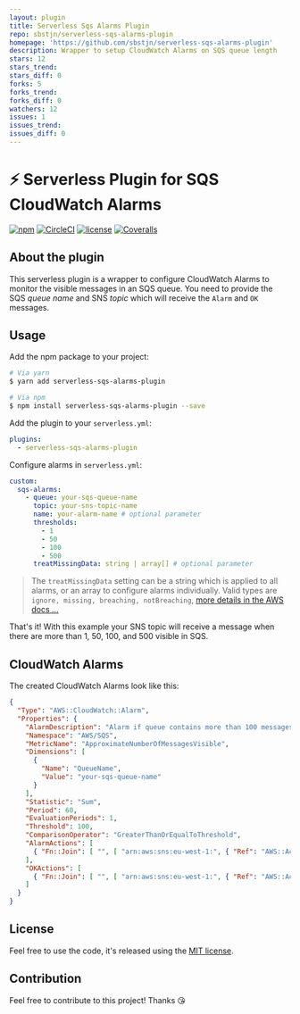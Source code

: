 ```yaml
---
layout: plugin
title: Serverless Sqs Alarms Plugin
repo: sbstjn/serverless-sqs-alarms-plugin
homepage: 'https://github.com/sbstjn/serverless-sqs-alarms-plugin'
description: Wrapper to setup CloudWatch Alarms on SQS queue length
stars: 12
stars_trend: 
stars_diff: 0
forks: 5
forks_trend: 
forks_diff: 0
watchers: 12
issues: 1
issues_trend: 
issues_diff: 0
---
```



# ⚡️ Serverless Plugin for SQS CloudWatch Alarms

[![npm](https://img.shields.io/npm/v/serverless-sqs-alarms-plugin.svg)](https://www.npmjs.com/package/serverless-sqs-alarms-plugin)
[![CircleCI](https://img.shields.io/circleci/project/github/sbstjn/serverless-sqs-alarms-plugin.svg)](https://circleci.com/gh/sbstjn/serverless-sqs-alarms-plugin)
[![license](https://img.shields.io/github/license/sbstjn/serverless-sqs-alarms-plugin.svg)](https://github.com/sbstjn/serverless-sqs-alarms-plugin/blob/master/LICENSE.md)
[![Coveralls](https://img.shields.io/coveralls/sbstjn/serverless-sqs-alarms-plugin.svg)](https://coveralls.io/github/sbstjn/serverless-sqs-alarms-plugin)

## About the plugin

This serverless plugin is a wrapper to configure CloudWatch Alarms to monitor the visible messages in an SQS queue. You need to provide the SQS *queue name* and SNS *topic* which will receive the `Alarm` and `OK` messages.

## Usage

Add the npm package to your project:

```bash
# Via yarn
$ yarn add serverless-sqs-alarms-plugin

# Via npm
$ npm install serverless-sqs-alarms-plugin --save
```

Add the plugin to your `serverless.yml`:

```yaml
plugins:
  - serverless-sqs-alarms-plugin
```

Configure alarms in `serverless.yml`:

```yaml
custom:
  sqs-alarms:
    - queue: your-sqs-queue-name
      topic: your-sns-topic-name
      name: your-alarm-name # optional parameter
      thresholds:
        - 1
        - 50
        - 100
        - 500
      treatMissingData: string | array[] # optional parameter
```

> The `treatMissingData` setting can be a string which is applied to all alarms, or an array to configure alarms individually. Valid types are `ignore, missing, breaching, notBreaching`, [more details in the AWS docs …](http://docs.aws.amazon.com/AmazonCloudWatch/latest/monitoring/AlarmThatSendsEmail.html#alarms-and-missing-data)

That's it! With this example your SNS topic will receive a message when there are more than 1, 50, 100, and 500 visible in SQS.

## CloudWatch Alarms

The created CloudWatch Alarms look like this:

```json
{
  "Type": "AWS::CloudWatch::Alarm",
  "Properties": {
    "AlarmDescription": "Alarm if queue contains more than 100 messages",
    "Namespace": "AWS/SQS",
    "MetricName": "ApproximateNumberOfMessagesVisible",
    "Dimensions": [
      {
        "Name": "QueueName",
        "Value": "your-sqs-queue-name"
      }
    ],
    "Statistic": "Sum",
    "Period": 60,
    "EvaluationPeriods": 1,
    "Threshold": 100,
    "ComparisonOperator": "GreaterThanOrEqualToThreshold",
    "AlarmActions": [
      { "Fn::Join": [ "", [ "arn:aws:sns:eu-west-1:", { "Ref": "AWS::AccountId" }, ":your-sns-topic-name" ] ] }
    ],
    "OKActions": [
      { "Fn::Join": [ "", [ "arn:aws:sns:eu-west-1:", { "Ref": "AWS::AccountId" }, ":your-sns-topic-name" ] ] }
    ]
  }
}
```

## License

Feel free to use the code, it's released using the [MIT license](https://github.com/sbstjn/serverless-sqs-alarms-plugin/blob/master/LICENSE.md).

## Contribution

Feel free to contribute to this project! Thanks 😘
